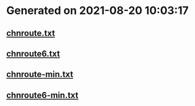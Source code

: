 # Generated on 2021-08-20 10:03:17
## [chnroute.txt](chnroute.txt)
## [chnroute6.txt](chnroute6.txt)
## [chnroute-min.txt](chnroute-min.txt)
## [chnroute6-min.txt](chnroute6-min.txt)
